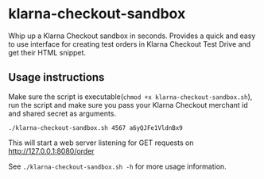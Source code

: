 # klarna-checkout-sandbox
Whip up a Klarna Checkout sandbox in seconds. Provides a quick and easy to use interface for creating test orders in Klarna Checkout Test Drive and get their HTML snippet.

## Usage instructions
Make sure the script is executable(`chmod +x klarna-checkout-sandbox.sh`), run the script and make sure you pass your Klarna Checkout merchant id and shared secret as arguments.

`./klarna-checkout-sandbox.sh 4567 a6yQJFe1VldnBx9`

This will start a web server listening for GET requests on http://127.0.0.1:8080/order

See `./klarna-checkout-sandbox.sh -h` for more usage information.
